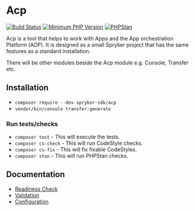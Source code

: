 # Acp

[![Build Status](https://github.com/spryker-sdk/acp/workflows/CI/badge.svg?branch=master)](https://github.com/spryker-sdk/acp/actions?query=workflow%3ACI+branch%3Amaster)
[![Minimum PHP Version](https://img.shields.io/badge/php-%3E%3D%207.4-8892BF.svg)](https://php.net/)
[![PHPStan](https://img.shields.io/badge/PHPStan-level%208-brightgreen.svg?style=flat)](https://phpstan.org/)

Acp is a tool that helps to work with Apps and the App orchestration Platform (AOP). It is designed as a small Spryker project that has the same features as a standard installation.

There will be other modules beside the Acp module e.g. Console, Transfer etc.

## Installation

- `composer require --dev spryker-sdk/acp`
- `vendor/bin/console transfer:generate`

### Run tests/checks

- `composer test` - This will execute the tests.
- `composer cs-check` - This will run CodeStyle checks.
- `composer cs-fix` - This will fix fixable CodeStyles.
- `composer stan` - This will run PHPStan checks.

## Documentation

- [Readiness Check](./docs/readiness-check.md)
- [Validation](./docs/validation.md)
- [Configuration](./docs/configuration.md)
